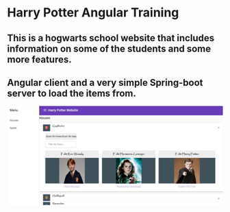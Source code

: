 # Harry Potter Angular Training


## This is a hogwarts school website that includes information on some of the students and some more features.
## Angular client and a very simple Spring-boot server to load the items from.

![Image](https://raw.githubusercontent.com/yonisGit/harry-potter/spells-step2/harrypotter/src/assets/hp.JPG)

